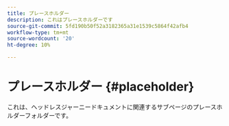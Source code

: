 ```yaml
---
title: プレースホルダー
description: これはプレースホルダーです
source-git-commit: 5fd190b50f52a3182365a31e1539c5864f42afb4
workflow-type: tm+mt
source-wordcount: '20'
ht-degree: 10%

---
```



# プレースホルダー {#placeholder}

これは、ヘッドレスジャーニードキュメントに関連するサブページのプレースホルダーフォルダーです。
